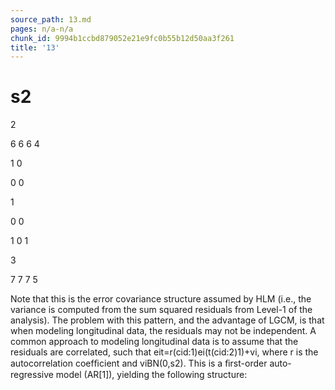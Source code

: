 ```yaml
---
source_path: 13.md
pages: n/a-n/a
chunk_id: 9994b1ccbd879052e21e9fc0b55b12d50aa3f261
title: '13'
---
```

# s2

2

6 6 6 4

1 0

0 0

1

0 0

1 0 1

3

7 7 7 5

Note that this is the error covariance structure assumed by HLM (i.e., the variance is computed from the sum squared residuals from Level-1 of the analysis). The problem with this pattern, and the advantage of LGCM, is that when modeling longitudinal data, the residuals may not be independent. A common approach to modeling longitudinal data is to assume that the residuals are correlated, such that eit=r(cid:1)ei(t(cid:2)1)+vi, where r is the autocorrelation coefﬁcient and viBN(0,s2). This is a ﬁrst-order auto- regressive model (AR[1]), yielding the following structure:
